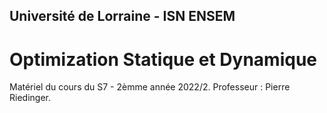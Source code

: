 ## Université de Lorraine - ISN ENSEM
# Optimization Statique et Dynamique

Matériel du cours du S7 - 2èmme année 2022/2. Professeur : Pierre Riedinger.

